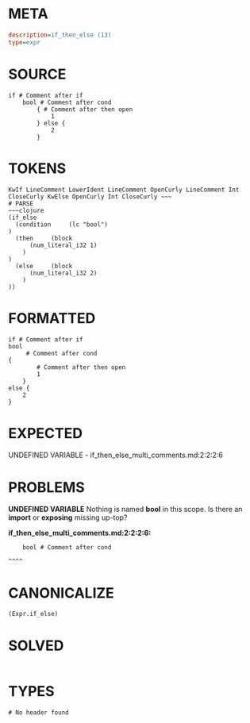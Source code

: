 # META
~~~ini
description=if_then_else (13)
type=expr
~~~
# SOURCE
~~~roc
if # Comment after if
	bool # Comment after cond
		{ # Comment after then open
			1
		} else {
			2
		}
~~~
# TOKENS
~~~text
KwIf LineComment LowerIdent LineComment OpenCurly LineComment Int CloseCurly KwElse OpenCurly Int CloseCurly ~~~
# PARSE
~~~clojure
(if_else
  (condition     (lc "bool")
)
  (then     (block
      (num_literal_i32 1)
    )
)
  (else     (block
      (num_literal_i32 2)
    )
))
~~~
# FORMATTED
~~~roc
if # Comment after if
bool
	 # Comment after cond
{
		# Comment after then open
		1
	}
else {
	2
}
~~~
# EXPECTED
UNDEFINED VARIABLE - if_then_else_multi_comments.md:2:2:2:6
# PROBLEMS
**UNDEFINED VARIABLE**
Nothing is named **bool** in this scope.
Is there an **import** or **exposing** missing up-top?

**if_then_else_multi_comments.md:2:2:2:6:**
```roc
	bool # Comment after cond
```
	^^^^


# CANONICALIZE
~~~clojure
(Expr.if_else)
~~~
# SOLVED
~~~clojure
~~~
# TYPES
~~~roc
# No header found
~~~
